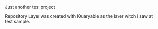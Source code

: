Just another test project

Repository Layer was created with IQuaryable as the layer witch i saw at test sample.
